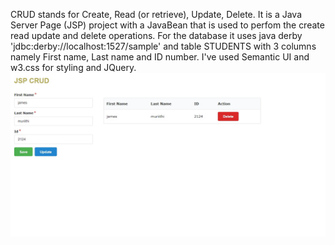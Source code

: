 CRUD stands for Create, Read (or retrieve), Update, Delete. It is a Java Server Page (JSP) project with a JavaBean that is used to perfom the create read update and delete operations. For the database it uses java derby 'jdbc:derby://localhost:1527/sample' and table STUDENTS with 3 columns namely First name, Last name and ID number. I've used Semantic UI and w3.css for styling and JQuery.
![Alt text](screenshot.jpg?raw=true "Optional Title")